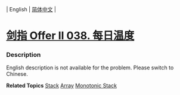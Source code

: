 | English | [简体中文](README.md) |

# [剑指 Offer II 038. 每日温度](https://leetcode.cn/problems/iIQa4I)
 ### Description
<p>English description is not available for the problem. Please switch to Chinese.</p>

**Related Topics**  [Stack](https://leetcode.cn/tag/stack) [Array](https://leetcode.cn/tag/array) [Monotonic Stack](https://leetcode.cn/tag/monotonic-stack) 